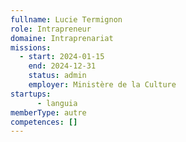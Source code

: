 ```yaml
---
fullname: Lucie Termignon
role: Intrapreneur
domaine: Intraprenariat
missions:
  - start: 2024-01-15
    end: 2024-12-31
    status: admin
    employer: Ministère de la Culture
startups:
      - languia
memberType: autre
competences: []
---
```

